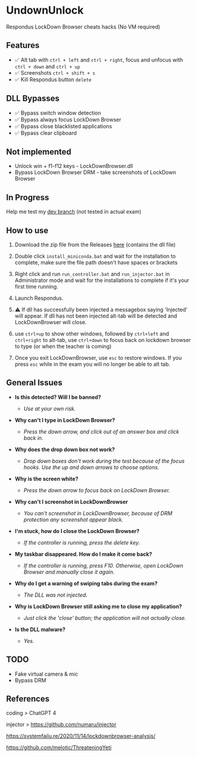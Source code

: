 # UndownUnlock
Respondus LockDown Browser cheats hacks (No VM required)

## Features

 - :white_check_mark: Alt tab with `ctrl + left` and `ctrl + right`, focus and unfocus with `ctrl + down` and `ctrl + up`
 - :white_check_mark: Screenshots `ctrl + shift + s`
 - :white_check_mark: Kill Respondus button `delete`

## DLL Bypasses

 - :white_check_mark: Bypass switch window detection
 - :white_check_mark: Bypass always focus LockDown Browser
 - :white_check_mark: Bypass close blacklisted applications
 - :white_check_mark: Bypass clear clipboard

## Not implemented
 - Unlock win + f1-f12 keys - LockDownBrowser.dll
 - Bypass LockDown Browser DRM - take screenshots of LockDown Browser

## In Progress

Help me test my [dev branch](https://github.com/Totsukawaii/UndownUnlock/tree/dev) (not tested in actual exam)

## How to use

1. Download the zip file from the Releases [here](https://github.com/Totsukawaii/UndownUnlock/releases/download/v1.0.3/UndownUnlock-v1.0.3.zip) (contains the dll file)

2. Double click `install_miniconda.bat` and wait for the installation to complete, make sure the file path doesn't have spaces or brackets

3. Right click and run `run_controller.bat` and `run_injector.bat` in Administrator mode and wait for the installations to complete if it's your first time running.

4. Launch Respondus.

5. :warning: If dll has successfully been injected a messagebox saying 'Injected' will appear. If dll has not been injected alt-tab will be detected and LockDownBrowser will close.

6. use `ctrl+up` to show other windows, followed by `ctrl+left` and `ctrl+right` to alt-tab, use `ctrl+down` to focus back on lockdown browser to type (or when the teacher is coming)

7. Once you exit LockDownBrowser, use `esc` to restore windows. If you press `esc` while in the exam you will no longer be able to alt tab.

## General Issues

- **Is this detected? Will I be banned?**
  - *Use at your own risk.*

- **Why can't I type in LockDown Browser?**
  - *Press the down arrow, and click out of an answer box and click back in.*

- **Why does the drop down box not work?**
  - *Drop down boxes don't work during the test because of the focus hooks. Use the up and down arrows to choose options.*

- **Why is the screen white?**
  - *Press the down arrow to focus back on LockDown Browser.*

- **Why can't I screenshot in LockDownBrowser**
  - *You can't screenshot in LockDownBrowser, because of DRM protection any screenshot appear black.*

- **I'm stuck, how do I close the LockDown Browser?**
  - *If the controller is running, press the delete key.*
  
- **My taskbar disappeared. How do I make it come back?**
  - *If the controller is running, press F10. Otherwise, open LockDown Browser and manually close it again.*

- **Why do I get a warning of swiping tabs during the exam?**
  - *The DLL was not injected.*

- **Why is LockDown Browser still asking me to close my application?**
  - *Just click the 'close' button; the application will not actually close.*

- **Is the DLL malware?**
  - *Yes.*

## TODO

- Fake virtual camera & mic
- Bypass DRM

## References

coding > ChatGPT 4

injector > https://github.com/numaru/injector

https://systemfailu.re/2020/11/14/lockdownbrowser-analysis/

https://github.com/melotic/ThreateningYeti
